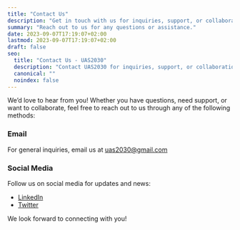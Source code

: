 ```yaml
---
title: "Contact Us"
description: "Get in touch with us for inquiries, support, or collaboration opportunities."
summary: "Reach out to us for any questions or assistance."
date: 2023-09-07T17:19:07+02:00
lastmod: 2023-09-07T17:19:07+02:00
draft: false
seo:
  title: "Contact Us - UAS2030"
  description: "Contact UAS2030 for inquiries, support, or collaboration opportunities. We're here to help."
  canonical: ""
  noindex: false
---
```


We’d love to hear from you! Whether you have questions, need support, or want to collaborate, feel free to reach out to us through any of the following methods:

### Email
For general inquiries, email us at
[uas2030@gmail.com](mailto:uas2030@gmail.com)

### Social Media
Follow us on social media for updates and news:
- [LinkedIn](https://www.linkedin.com/company/uas2030/)
- [Twitter](https://twitter.com/uas2030)

We look forward to connecting with you!
